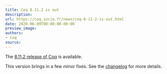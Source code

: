 ```yaml
---
title: Coq 8.11.2 is out
description:
url: https://coq.inria.fr/news/coq-8-11-2-is-out.html
date: 2020-06-09T00:00:00-00:00
preview_image:
authors:
- Coq
source:
---
```



<p>The <a href="https://github.com/coq/coq/releases/tag/V8.11.2">8.11.2 release of Coq</a> is available.</p>

<p>This version brings in a few minor fixes. See the <a href="https://coq.github.io/doc/V8.11.2/refman/changes.html#changes-in-8-11-2">changelog</a> for more details.</p>


 
